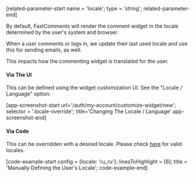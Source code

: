 [related-parameter-start name = 'locale'; type = 'string'; related-parameter-end]

By default, FastComments will render the comment widget in the locale determined by the user's system and browser.

When a user comments or logs in, we update their last used locale and use this for sending emails, as well.

This impacts how the commenting widget is translated for the user.

#### Via The UI

This can be defined using the widget customization UI. See the "Locale / Language" option:

[app-screenshot-start url='/auth/my-account/customize-widget/new'; selector = '.locale-override'; title='Changing The Locale / Language' app-screenshot-end]

#### Via Code

This can be overridden with a desired locale. Please check <a href="https://github.com/FastComments/fastcomments-typescript/blob/main/src/fast-comments-comment-widget-config.ts#L53" target="_blank">here</a> for valid locales.

[code-example-start config = {locale: 'ru_ru'}; linesToHighlight = [6]; title = 'Manually Defining the User\'s Locale'; code-example-end]
